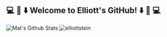 <h2> 💻 👏 ⬇️    Welcome to Elliott's GitHub!   ⬇️ 👏 💻 </h2>


<span>
<img alt="Mat's Github Stats" src="https://github-readme-stats.vercel.app/api?username=estein1988&show_icons=true&hide_border=true&hide=stars&theme=plain"/>
<img src="https://github-readme-stats.vercel.app/api/top-langs/?username=estein1988&layout=compact&hide=html&hide_border=true&theme=plain" alt="elliottstein" />
</span>

<!--
**estein1988/estein1988** is a ✨ _special_ ✨ repository because its `README.md` (this file) appears on your GitHub profile.

Here are some ideas to get you started:

- 🔭 I’m currently working on ...
- 🌱 I’m currently learning ...
- 👯 I’m looking to collaborate on ...
- 🤔 I’m looking for help with ...
- 💬 Ask me about ...
- 📫 How to reach me: ...
- 😄 Pronouns: ...
- ⚡ Fun fact: ...
-->
